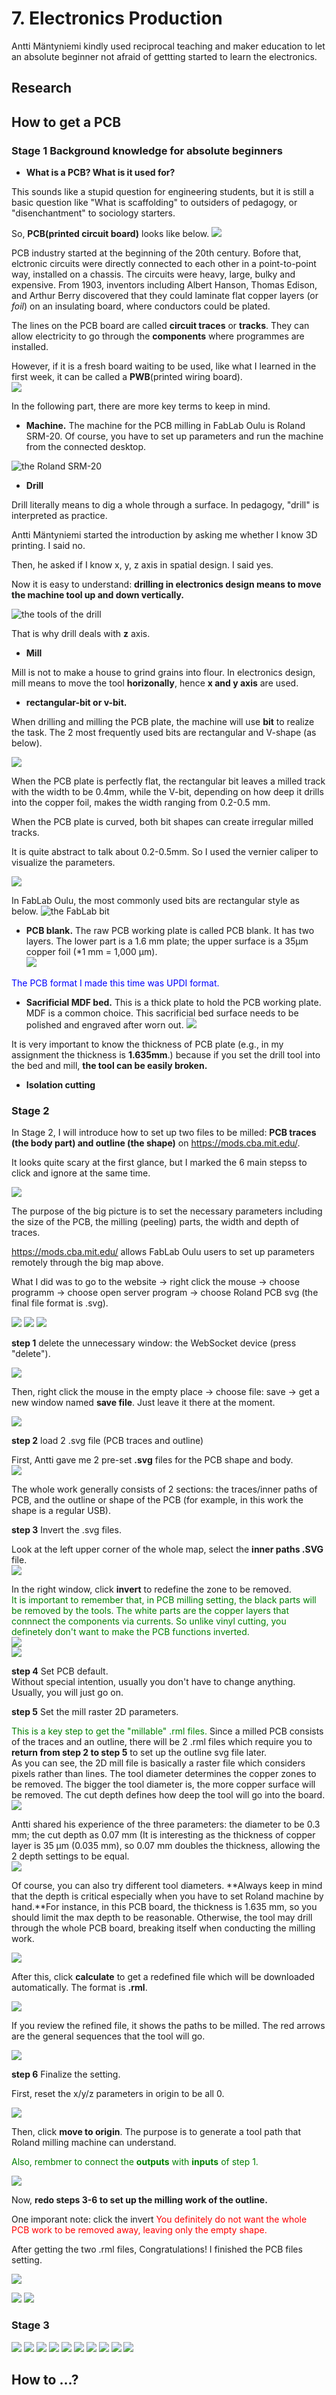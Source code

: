 # 7. Electronics Production

Antti Mäntyniemi kindly used reciprocal teaching and maker education to let an absolute beginner not afraid of gettting started to learn the electronics.  

## Research


## How to get a PCB

### Stage 1 Background knowledge for absolute beginners
- **What is a PCB? What is it used for?** 

This sounds like a stupid question for engineering students, but it is still a basic question like "What is scaffolding" to outsiders of pedagogy, or "disenchantment" to sociology starters.  

So, **PCB(printed circuit board)** looks like below. 
![](../images/pcb1.34.jpg)  

PCB industry started at the beginning of the 20th century. Bofore that, elctronic circuits were directly connected to each other in a point-to-point way, installed on a chassis. The circuits were heavy, large, bulky and expensive. From 1903, inventors including Albert Hanson, Thomas Edison, and Arthur Berry discovered that they could laminate flat copper layers (or *foil*) on an insulating board, where conductors could be plated.  

The lines on the PCB board are called **circuit traces** or **tracks**. They can allow electricity to go through the **components** where programmes are installed.  

However, if it is a fresh board waiting to be used, like what I learned in the first week, it can be called a **PWB**(printed wiring board).  
![](../images/pcb1.35.jpg)


In the following part, there are more key terms to keep in mind.  

- **Machine.** The machine for the PCB milling in FabLab Oulu is Roland SRM-20. Of course, you have to set up parameters and run the machine from the connected desktop.  

![the Roland SRM-20](../images/pcb1.38.jpg)

- **Drill**  

Drill literally means to dig a whole through a surface. In pedagogy, "drill" is interpreted as practice.  

Antti Mäntyniemi started the introduction by asking me whether I know 3D printing. I said no.  

Then, he asked if I know x, y, z axis in spatial design. I said yes.  

Now it is easy to understand: **drilling in electronics design means to move the machine tool up and down vertically.**  

![the tools of the drill](../images/pcb1.36.jpg)

That is why drill deals with **z** axis. 

- **Mill**  

Mill is not to make a house to grind grains into flour. In electronics design, mill means to move the tool **horizonally**, hence **x and y axis** are used.  


- **rectangular-bit or v-bit.**  

When drilling and milling the PCB plate, the machine will use **bit** to realize the task. The 2 most frequently used bits are rectangular and V-shape (as below).  
 
![](../images/pcb1.1.jpg)  

When the PCB plate is perfectly flat, the rectangular bit leaves a milled track with the width to be 0.4mm, while the V-bit, depending on how deep it drills into the copper foil, makes the width ranging from 0.2-0.5 mm.  

When the PCB plate is curved, both bit shapes can create irregular milled tracks.  

It is quite abstract to talk about 0.2-0.5mm. So I used the vernier caliper to visualize the parameters.  

![](../images/pcb1.3.jpg)

In FabLab Oulu, the most commonly used bits are rectangular style as below.
![the FabLab bit](../images/pcb1.27.jpg)  


- **PCB blank.** The raw PCB working plate is called PCB blank. It has two layers. The lower part is a 1.6 mm plate; the upper surface is a 35μm copper foil (*1 mm = 1,000 μm).  
![](../images/pcb1.2.jpg) 

<span style="color:blue">The PCB format I made this time was UPDI format. </span>


- **Sacrificial MDF bed.** This is a thick plate to hold the PCB working plate. MDF is a common choice. This sacrificial bed surface needs to be polished and engraved after worn out.
![](../images/pcb1.37.jpg)  

It is very important to know the thickness of PCB plate (e.g., in my assignment the thickness is **1.635mm**.) because if you set the drill tool into the bed and mill, **the tool can be easily broken.**  
 
- **Isolation cutting**  


### Stage 2  

In Stage 2, I will introduce how to set up two files to be milled: **PCB traces (the body part) and outline (the shape)** on https://mods.cba.mit.edu/.  

It looks quite scary at the first glance, but I marked the 6 main stepss to click and ignore at the same time.  

![](../images/pcb1.4.jpg)  

The purpose of the big picture is to set the necessary parameters including the size of the PCB, the milling (peeling) parts, the width and depth of traces.  

https://mods.cba.mit.edu/ allows FabLab Oulu users to set up parameters remotely through the big map above.  

What I did was to go to the website → right click the mouse → choose programm → choose open server program → choose Roland PCB svg (the final file format is .svg).  

![](../images/pcb1.5.jpg)
![](../images/pcb1.6.jpg)
![](../images/pcb1.7.jpg)  

**step 1** delete the unnecessary window: the WebSocket device (press "delete").  

![](../images/pcb1.8.jpg)  

Then, right click the mouse in the empty place → choose file: save → get a new window named **save file**. Just leave it there at the moment.  
  
![](../images/pcb1.9.jpg)  


**step 2** load 2 .svg file (PCB traces and outline)  
 

First, Antti gave me 2 pre-set **.svg** files for the PCB shape and body.  
![](../images/pcb1.12.jpg)  

The whole work generally consists of 2 sections: the traces/inner paths of PCB, and the outline or shape of the PCB (for example, in this work the shape is a regular USB).  


**step 3** Invert the .svg files.  

Look at the left upper corner of the whole map, select the **inner paths .SVG** file.  
![](../images/pcb1.13.jpg)  

In the right window, click **invert** to redefine the zone to be removed.  
<span style="color:green">It is important to remember that, in PCB milling setting, the black parts will be removed by the tools. The white parts are the copper layers that connnect the components via currents. So unlike vinyl cutting, you definetely don't want to make the PCB functions inverted. </span>  
![](../images/pcb1.14.jpg)  
![](../images/pcb1.15.jpg)  


**step 4** Set PCB default.  
Without special intention, usually you don't have to change anything. Usually, you will just go on.

**step 5** Set the mill raster 2D parameters.  
 
<span style="color:green">This is a key step to get the "millable" .rml files.</span> Since a milled PCB consists of the traces and an outline, there will be 2 .rml files which require you to **return from step 2 to step 5** to set up the outline svg file later.  
As you can see, the 2D mill file is basically a raster file which considers pixels rather than lines. The tool diameter determines the copper zones to be removed. The bigger the tool diameter is, the more copper surface will be removed. The cut depth defines how deep the tool will go into the board.  
![](../images/pcb1.16.jpg)  

Antti shared his experience of the three parameters: the diameter to be 0.3 mm; the cut depth as 0.07 mm (It is interesting as the thickness of copper layer is 35 μm (0.035 mm), so 0.07 mm doubles the thickness, allowing the 2 depth settings to be equal.  
![](../images/pcb1.17.jpg)  

Of course, you can also try different tool diameters. **Always keep in mind that the depth is critical especially when you have to set Roland machine by hand.**For instance, in this PCB board, the thickness is 1.635 mm, so you should limit the max depth to be reasonable. Otherwise, the tool may drill through the whole PCB board, breaking itself when conducting the milling work.  

![](../images/pcb1.21.jpg)  

After this, click **calculate** to get a redefined file which will be downloaded automatically. The format is **.rml**.  

![](../images/pcb1.18.jpg)  

If you review the refined file, it shows the paths to be milled. The red arrows are the general sequences that the tool will go.  

 ![](../images/pcb1.19.jpg)  



**step 6** Finalize the setting.  

First, reset the x/y/z parameters in origin to be all 0.  

![](../images/pcb1.11.jpg) 

Then, click  **move to origin**. The purpose is to generate a tool path that Roland milling machine can understand.  

<span style="color:green">Also, rembmer to connect the **outputs** with **inputs** of step 1.</span>   

![](../images/pcb1.10.jpg)  



Now, **redo steps 3-6 to set up the milling work of the outline.**  

One imporant note: click the invert <span style="color:red">You definitely do not want the whole PCB work to be removed away, leaving only the empty shape. </span>  

After getting the two .rml files, Congratulations! I finished the PCB files setting.    










![](../images/pcb1.20.jpg)

![](../images/pcb1.22.jpg)
![](../images/pcb1.23.jpg)

### Stage 3
![](../images/pcb1.24.jpg)
![](../images/pcb1.25.jpg)
![](../images/pcb1.26.jpg)
![](../images/pcb1.27.jpg)
![](../images/pcb1.28.jpg)
![](../images/pcb1.29.jpg)
![](../images/pcb1.30.jpg)
![](../images/pcb1.31.jpg)
![](../images/pcb1.32.jpg)
![](../images/pcb1.33.jpg)

## How to ...?